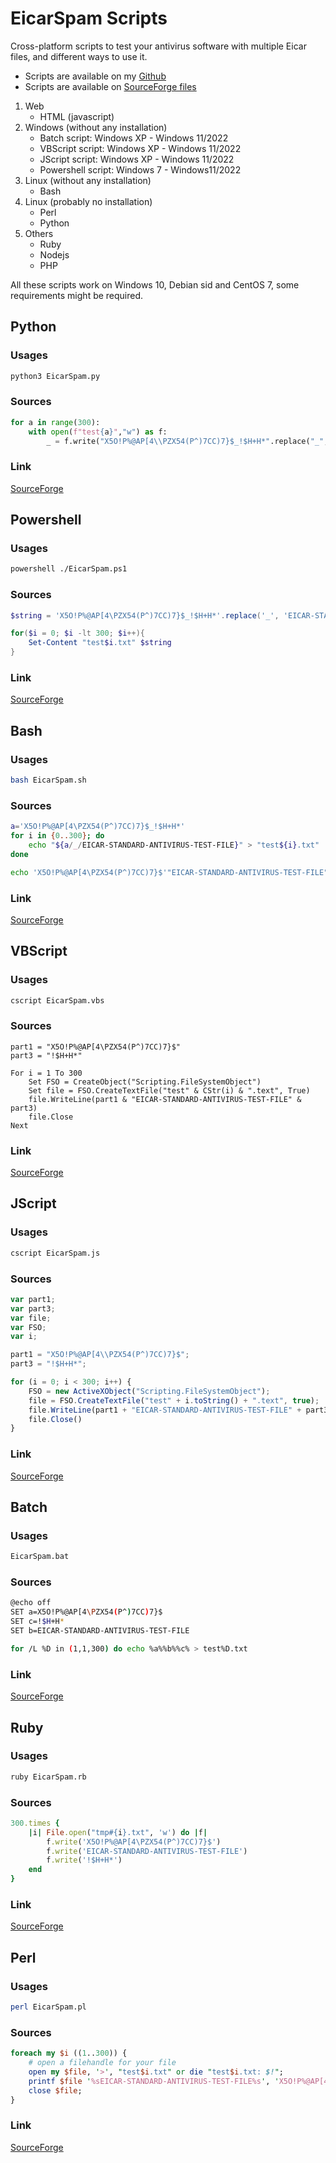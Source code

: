 # EicarSpam Scripts

Cross-platform scripts to test your antivirus software with multiple Eicar files, and different ways to use it.

 - Scripts are available on my [Github](https://github.com/mauricelambert/EicarSpam/tree/main/Scripts)
 - Scripts are available on [SourceForge files](https://sourceforge.net/projects/eicarspam/files/Scripts)

1) Web
    - HTML (javascript)
2) Windows (without any installation)
    - Batch script: Windows XP - Windows 11/2022
    - VBScript script: Windows XP - Windows 11/2022
    - JScript script: Windows XP - Windows 11/2022
    - Powershell script: Windows 7 - Windows11/2022
3) Linux (without any installation)
    - Bash
4) Linux (probably no installation)
    - Perl
    - Python
5) Others
    - Ruby
    - Nodejs
    - PHP

All these scripts work on Windows 10, Debian sid and CentOS 7, some requirements might be required.

## Python

### Usages

```bash
python3 EicarSpam.py
```

### Sources

```python
for a in range(300):
    with open(f"test{a}","w") as f:
        _ = f.write("X5O!P%@AP[4\\PZX54(P^)7CC)7}$_!$H+H*".replace("_", "EICAR-STANDARD-ANTIVIRUS-TEST-FILE"))
```

### Link

[SourceForge](https://sourceforge.net/projects/eicarspam/files/Scripts/EicarSpam.py/download)

## Powershell

### Usages

```bash
powershell ./EicarSpam.ps1
```

### Sources

```powershell
$string = 'X5O!P%@AP[4\PZX54(P^)7CC)7}$_!$H+H*'.replace('_', 'EICAR-STANDARD-ANTIVIRUS-TEST-FILE')

for($i = 0; $i -lt 300; $i++){
	Set-Content "test$i.txt" $string
}
```

### Link

[SourceForge](https://sourceforge.net/projects/eicarspam/files/Scripts/EicarSpam.ps1/download)

## Bash

### Usages

```bash
bash EicarSpam.sh
```

### Sources

```bash
a='X5O!P%@AP[4\PZX54(P^)7CC)7}$_!$H+H*'
for i in {0..300}; do
	echo "${a/_/EICAR-STANDARD-ANTIVIRUS-TEST-FILE}" > "test${i}.txt"
done
```

```bash
echo 'X5O!P%@AP[4\PZX54(P^)7CC)7}$'"EICAR-STANDARD-ANTIVIRUS-TEST-FILE"'!$H+H*' > "test.txt"
```

### Link

[SourceForge](https://sourceforge.net/projects/eicarspam/files/Scripts/EicarSpam.sh/download)

## VBScript

### Usages

```bash
cscript EicarSpam.vbs
```

### Sources

```vbscript
part1 = "X5O!P%@AP[4\PZX54(P^)7CC)7}$"
part3 = "!$H+H*"

For i = 1 To 300
    Set FSO = CreateObject("Scripting.FileSystemObject")
    Set file = FSO.CreateTextFile("test" & CStr(i) & ".text", True)
    file.WriteLine(part1 & "EICAR-STANDARD-ANTIVIRUS-TEST-FILE" & part3)
    file.Close
Next
```

### Link

[SourceForge](https://sourceforge.net/projects/eicarspam/files/Scripts/EicarSpam.vbs/download)

## JScript

### Usages

```bash
cscript EicarSpam.js
```

### Sources

```js
var part1;
var part3;
var file;
var FSO;
var i;

part1 = "X5O!P%@AP[4\\PZX54(P^)7CC)7}$";
part3 = "!$H+H*";

for (i = 0; i < 300; i++) {
    FSO = new ActiveXObject("Scripting.FileSystemObject");
    file = FSO.CreateTextFile("test" + i.toString() + ".text", true);
    file.WriteLine(part1 + "EICAR-STANDARD-ANTIVIRUS-TEST-FILE" + part3);
    file.Close()
}
```

### Link

[SourceForge](https://sourceforge.net/projects/eicarspam/files/Scripts/EicarSpam.js/download)

## Batch

### Usages

```bash
EicarSpam.bat
```

### Sources

```bash
@echo off
SET a=X5O!P%@AP[4\PZX54(P^)7CC)7}$
SET c=!$H+H*
SET b=EICAR-STANDARD-ANTIVIRUS-TEST-FILE

for /L %D in (1,1,300) do echo %a%%b%%c% > test%D.txt
```

### Link

[SourceForge](https://sourceforge.net/projects/eicarspam/files/Scripts/EicarSpam.bat/download)

## Ruby

### Usages

```bash
ruby EicarSpam.rb
```

### Sources

```rb
300.times {
	|i| File.open("tmp#{i}.txt", 'w') do |f|
		f.write('X5O!P%@AP[4\PZX54(P^)7CC)7}$')
		f.write('EICAR-STANDARD-ANTIVIRUS-TEST-FILE')
		f.write('!$H+H*')
	end
}
```

### Link

[SourceForge](https://sourceforge.net/projects/eicarspam/files/Scripts/EicarSpam.rb/download)

## Perl

### Usages

```bash
perl EicarSpam.pl
```

### Sources

```perl
foreach my $i ((1..300)) {
	# open a filehandle for your file
	open my $file, '>', "test$i.txt" or die "test$i.txt: $!";
	printf $file '%sEICAR-STANDARD-ANTIVIRUS-TEST-FILE%s', 'X5O!P%@AP[4\PZX54(P^)7CC)7}$', '!$H+H*';
	close $file;
}
```

### Link

[SourceForge](https://sourceforge.net/projects/eicarspam/files/Scripts/EicarSpam.pl/download)
